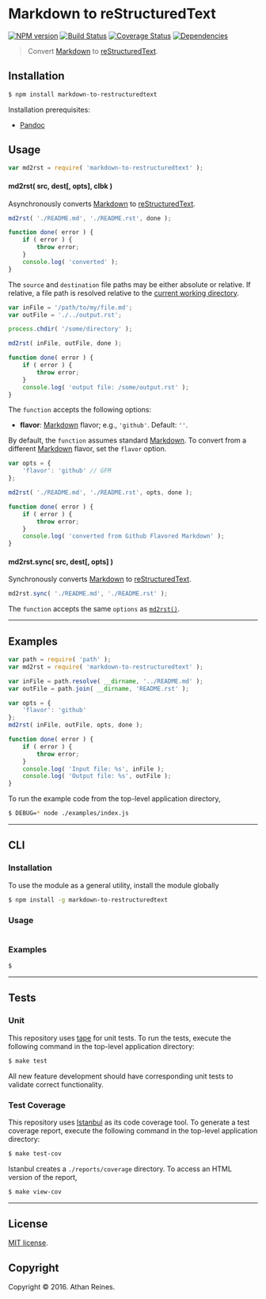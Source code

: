 Markdown to reStructuredText
===
[![NPM version][npm-image]][npm-url] [![Build Status][build-image]][build-url] [![Coverage Status][coverage-image]][coverage-url] [![Dependencies][dependencies-image]][dependencies-url]

> Convert [Markdown][markdown] to [reStructuredText][rst].


## Installation

``` bash
$ npm install markdown-to-restructuredtext
```

Installation prerequisites:
*	[Pandoc][pandoc]


## Usage

``` javascript
var md2rst = require( 'markdown-to-restructuredtext' );
```

<a name="async"></a>
#### md2rst( src, dest[, opts], clbk )

Asynchronously converts [Markdown][markdown] to [reStructuredText][rst].

``` javascript
md2rst( './README.md', './README.rst', done );

function done( error ) {
	if ( error ) {
		throw error;
	}
	console.log( 'converted' );
}
```

The `source` and `destination` file paths may be either absolute or relative. If relative, a file path is resolved relative to the [current working directory][utils-cwd].

``` javascript
var inFile = '/path/to/my/file.md';
var outFile = './../output.rst';

process.chdir( '/some/directory' );

md2rst( inFile, outFile, done );

function done( error ) {
	if ( error ) {
		throw error;
	}
	console.log( 'output file: /some/output.rst' );
}
```

The `function` accepts the following options:
*	__flavor__: [Markdown][markdown] flavor; e.g., `'github'`. Default: `''`.

By default, the `function` assumes standard [Markdown][markdown]. To convert from a different [Markdown][markdown] flavor, set the `flavor` option.

``` javascript
var opts = {
	'flavor': 'github' // GFM
};

md2rst( './README.md', './README.rst', opts, done );

function done( error ) {
	if ( error ) {
		throw error;
	}
	console.log( 'converted from Github Flavored Markdown' );
}
```

<a name="sync"></a>
#### md2rst.sync( src, dest[, opts] )

Synchronously converts [Markdown][markdown] to [reStructuredText][rst].

``` javascript
md2rst.sync( './README.md', './README.rst' );
```

The `function` accepts the same `options` as [`md2rst()`](#async).


---
## Examples

``` javascript
var path = require( 'path' );
var md2rst = require( 'markdown-to-restructuredtext' );

var inFile = path.resolve( __dirname, '../README.md' );
var outFile = path.join( __dirname, 'README.rst' );

var opts = {
	'flavor': 'github'
};
md2rst( inFile, outFile, opts, done );

function done( error ) {
	if ( error ) {
		throw error;
	}
	console.log( 'Input file: %s', inFile );
	console.log( 'Output file: %s', outFile );
}
```

To run the example code from the top-level application directory,

``` bash
$ DEBUG=* node ./examples/index.js
```


---
## CLI

### Installation

To use the module as a general utility, install the module globally

``` bash
$ npm install -g markdown-to-restructuredtext
```


### Usage

``` bash

```


### Examples

``` bash
$
```


---
## Tests

### Unit

This repository uses [tape][tape] for unit tests. To run the tests, execute the following command in the top-level application directory:

``` bash
$ make test
```

All new feature development should have corresponding unit tests to validate correct functionality.


### Test Coverage

This repository uses [Istanbul][istanbul] as its code coverage tool. To generate a test coverage report, execute the following command in the top-level application directory:

``` bash
$ make test-cov
```

Istanbul creates a `./reports/coverage` directory. To access an HTML version of the report,

``` bash
$ make view-cov
```


---
## License

[MIT license](http://opensource.org/licenses/MIT).


## Copyright

Copyright &copy; 2016. Athan Reines.


[npm-image]: http://img.shields.io/npm/v/markdown-to-restructuredtext.svg
[npm-url]: https://npmjs.org/package/markdown-to-restructuredtext

[build-image]: http://img.shields.io/travis/kgryte/markdown-to-restructuredtext/master.svg
[build-url]: https://travis-ci.org/kgryte/markdown-to-restructuredtext

[coverage-image]: https://img.shields.io/codecov/c/github/kgryte/markdown-to-restructuredtext/master.svg
[coverage-url]: https://codecov.io/github/kgryte/markdown-to-restructuredtext?branch=master

[dependencies-image]: http://img.shields.io/david/kgryte/markdown-to-restructuredtext.svg
[dependencies-url]: https://david-dm.org/kgryte/markdown-to-restructuredtext

[dev-dependencies-image]: http://img.shields.io/david/dev/kgryte/markdown-to-restructuredtext.svg
[dev-dependencies-url]: https://david-dm.org/dev/kgryte/markdown-to-restructuredtext

[github-issues-image]: http://img.shields.io/github/issues/kgryte/markdown-to-restructuredtext.svg
[github-issues-url]: https://github.com/kgryte/markdown-to-restructuredtext/issues

[tape]: https://github.com/substack/tape
[istanbul]: https://github.com/gotwarlost/istanbul

[pandoc]: http://pandoc.org/
[markdown]: https://daringfireball.net/projects/markdown/
[rst]: http://docutils.sourceforge.net/rst.html

[utils-cwd]: https://github.com/kgryte/utils-cwd
